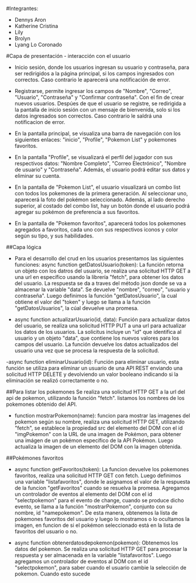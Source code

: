 #Integrantes: 
- Dennys Aron 
- Katherine Cristina
- Lily
- Brolyn
- Lyang Lo Coronado

#Capa de presentación - interacción con el usuario

- Inicio sesión, donde los usuarios ingresan su usuario y contraseña, para ser redirigidos a la página principal, si los campos ingresados con correctos. Caso contrario le aparecerá una notificación de error.

- Registrarse, permite ingresar los campos de "Nombre", "Correo", "Usuario", "Contraseña" y "Confirmar contraseña". Con el fin de crear nuevos usuarios. Despúes de que el usuario se registre, se redirigida a la pantalla de inicio sesión con un mensaje de bienvenida, solo si los datos ingresados son correctos. Caso contrario le saldrá una notificacion de error.

- En la pantalla principal, se visualiza una barra de navegación con los siguientes enlaces: "inicio", "Profile", "Pokemon List" y pokemones favoritos.

- En la pantalla "Profile", se visualizará el perfil del jugador con sus respectivos datos: "Nombre Completo", "Correo Electrónico", "Nombre de usuario" y "Contraseña". Además, el usuario podrá editar sus datos y eliminar su cuenta.

- En la pantalla de "Pokemon List", el usuario visualizará un combo list con todos los pokemones de la primera generación. Al seleccionar uno, aparecerá la foto del pokémon seleccionado. Además, al lado derecho superior, al costado del combo list, hay un botón donde el usuario podrá agregar su pokémon de preferencia a sus favoritos.

- En la pantalla de "Pokemon favoritos", aparecerá todos los pokemones agregados a favoritos, cada uno con sus respectivos iconos y color según su tipo, y sus habilidades.

##Capa lógica
- Para el desarrollo del crud en los usuarios presentamos las siguientes funciones:
async function getDatosUsuario(token): La función retorna un objeto con los datros del usuario, se realiza una solicitud HTTP GET a una url en específico usando la librería "fetch", para obtener los datos del usuario. La respuesta se da a traves del método json donde se va a almacenar la variable "data". Se devuelve "nombre", "correo", "usuario y contraseña". Luego definimos la función "getDatosUsuario", la cual obtiene el valor del "token" y luego se llama a la función "getDatosUsuarios", la cúal devuelve una promesa.

- async function actualizarUsuario(id, data): Función para actualizar datos del usuario, se realiza una solicitud HTTP PUT a una url para actualizar los datos de los usuarios. La solicitus incluye un "id" que identifica al usuario y un objeto "data", que contiene los nuevos valores para los campos del usuario. La función devuelve los datos actualizados del usuario una vez que se procesa la respuesta de la solicitud.

-async function eliminarUsuario(id): Función para eliminar usuario, esta función se utiliza para eliminar un usuario de una API REST enviando una solicitud HTTP DELETE y devolviendo un valor booleano indicando si la eliminación se realizó correctamente o no.

##Para listar los pokemones 
Se realiza una solicitud HTTP GET a la url del api de pokemon, utilizando la función "fetch". listamos los nombres de los pokemones obtenido del API.

- function mostrarPokemon(name): funcion para mostrar las imagenes del pokemon según su nombre, realiza una solicitud HTTP GET, utilizando "fetch", se establece la propiedad src del elemento del DOM con el id "imgPokemon" con la URL de una imagen de Pokémon, para obtener una imágen de un pokémon específico de la API Pokémon. Luego actualiza la imagen de un elemento del DOM con la imagen obtenida.

##Pokémones favoritos

- async function getFavoritos(token): La funcion devuelve los pokemones favoritos, realiza una solicitud HTTP GET con fetch. Luego definimos una variable "listafavoritos", donde le asignamos el valor de la respuesta de la funcion "getFavoritos" cuando se resuelva la promesa. Agregamos un controlador de eventos al elemento del DOM con el id "selectpokemon" para el evento de change, cuando se produce dicho evento, se llama a la función "mostrarPokemon", conjunto con su nombre, id "namepokemon". De esta manera, obtenemos la lista de pokemones favoritos del usuario y luego lo mostramos o lo ocultamos la imagen, en funcion de si el pokémon seleccionado está en la lista de favoritos del usuario o no. 

- async function obtenerdatosdepokemon(pokemon): Obtenemos los datos del pokemon. Se realiza una solicitud HTTP GET para procesar la respuesta y ser almacenada en la variable "listafavoritos". Luego agregamos un controlador de eventos al DOM con el id "selectpokemon", para saber cuando el usuario cambie la selección de pokemon. Cuando esto sucede
